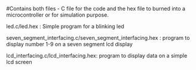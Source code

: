 #Contains both files - C file for the code and the hex file to burned into a microcontroller or for simulation purpose.

led.c/led.hex : Simple program for a blinking led

seven_segment_interfacing.c/seven_segment_interfacing.hex : program to display number 1-9 on a seven segment lcd display

lcd_interfacing.c/lcd_interfacing.hex: program to display data on a simple lcd screen
